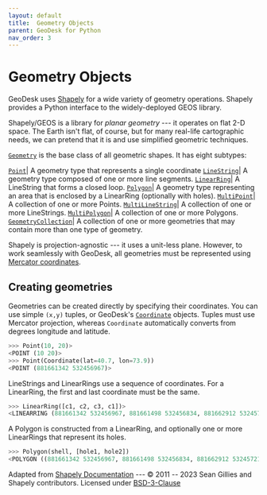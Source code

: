 ```yaml
---
layout: default
title:  Geometry Objects
parent: GeoDesk for Python
nav_order: 3
---
```


# Geometry Objects

GeoDesk uses [Shapely](https://shapely.readthedocs.io/) for a wide variety of geometry operations. Shapely provides a Python interface to the widely-deployed GEOS library.

Shapely/GEOS is a library for *planar geometry* --- it operates on flat 2-D space. The Earth isn't flat, of course, but for many real-life cartographic needs, we can pretend that it is and use simplified geometric techniques.

[`Geometry`](https://shapely.readthedocs.io/en/stable/geometry.htm) is the base class of all geometric shapes. It has eight subtypes:

[`Point`](https://shapely.readthedocs.io/en/stable/reference/shapely.Point.html)| A geometry type that represents a single coordinate
[`LineString`](https://shapely.readthedocs.io/en/stable/reference/shapely.LineString.html)| A geometry type composed of one or more line segments.
[`LinearRing`](https://shapely.readthedocs.io/en/stable/reference/shapely.LinearRing.html)| A LineString that forms a closed loop.
[`Polygon`](https://shapely.readthedocs.io/en/stable/reference/shapely.Polygon.html)| A geometry type representing an area that is enclosed by a LinearRing (optionally with holes).
[`MultiPoint`](https://shapely.readthedocs.io/en/stable/reference/shapely.MultiPoint.html)| A collection of one or more Points.
[`MultiLineString`](https://shapely.readthedocs.io/en/stable/reference/shapely.MultiLineString.html)| A collection of one or more LineStrings.
[`MultiPolygon`](https://shapely.readthedocs.io/en/stable/reference/shapely.MultiPolygon.html)| A collection of one or more Polygons.
[`GeometryCollection`](https://shapely.readthedocs.io/en/stable/reference/shapely.GeometryCollection.html)| A collection of one or more geometries that may contain more than one type of geometry.

Shapely is projection-agnostic --- it uses a unit-less plane. However, to work seamlessly with GeoDesk, all geometries must be represented using [Mercator coordinates](/core-concepts#coordinate-system).

## Creating geometries

Geometries can be created directly by specifying their coordinates. You can use simple `(x,y)` tuples, or GeoDesk's [`Coordinate`](/python\primitives#Coordinate) objects. Tuples must use Mercator projection, whereas `Coordinate` automatically converts from degrees longitude and latitude.

```python
>>> Point(10, 20)>
<POINT (10 20)>
>>> Point(Coordinate(lat=40.7, lon=73.9))
<POINT (881661342 532456967)>
```

LineStrings and LinearRings use a sequence of coordinates. For a LinearRing, the first and last coordinate must be the same.

```python
>>> LinearRing([c1, c2, c3, c1])>
<LINEARRING (881661342 532456967, 881661498 532456834, 881662912 532457214, ...>
```

A Polygon is constructed from a LinearRing, and optionally one or more LinearRings that represent its holes.

```python
>>> Polygon(shell, [hole1, hole2])
<POLYGON ((881661342 532456967, 881661498 532456834, 881662912 532457214, ...>
```



Adapted from [Shapely Documentation](https://shapely.readthedocs.io/) --- &copy; 2011 -- 2023 Sean Gillies and Shapely contributors. Licensed under [BSD-3-Clause](https://github.com/shapely/shapely/blob/main/LICENSE.txt)

